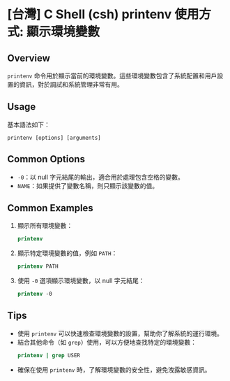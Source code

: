 # [台灣] C Shell (csh) printenv 使用方式: 顯示環境變數

## Overview
`printenv` 命令用於顯示當前的環境變數。這些環境變數包含了系統配置和用戶設置的資訊，對於調試和系統管理非常有用。

## Usage
基本語法如下：
```
printenv [options] [arguments]
```

## Common Options
- `-0`：以 null 字元結尾的輸出，適合用於處理包含空格的變數。
- `NAME`：如果提供了變數名稱，則只顯示該變數的值。

## Common Examples
1. 顯示所有環境變數：
   ```csh
   printenv
   ```

2. 顯示特定環境變數的值，例如 `PATH`：
   ```csh
   printenv PATH
   ```

3. 使用 `-0` 選項顯示環境變數，以 null 字元結尾：
   ```csh
   printenv -0
   ```

## Tips
- 使用 `printenv` 可以快速檢查環境變數的設置，幫助你了解系統的運行環境。
- 結合其他命令（如 `grep`）使用，可以方便地查找特定的環境變數：
  ```csh
  printenv | grep USER
  ```
- 確保在使用 `printenv` 時，了解環境變數的安全性，避免洩露敏感資訊。
